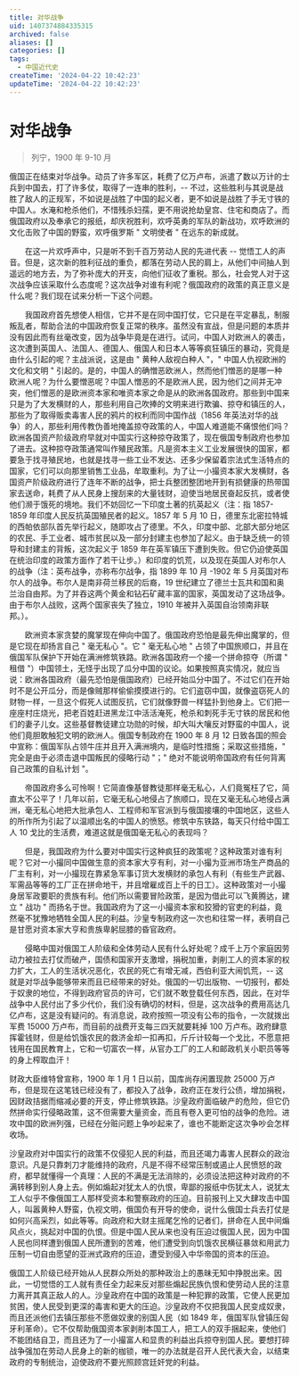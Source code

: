 ```yaml
---
title: 对华战争
uid: 1407374884335315
archived: false
aliases: []
categories: []
tags:
  - 中国近代史
createTime: '2024-04-22 10:42:23'
updateTime: '2024-04-22 10:42:23'
---
```


# 对华战争

> 列宁，1900 年 9-10 月

俄国正在结束对华战争。动员了许多军区，耗费了亿万卢布，派遣了数以万计的士兵到中国去，打了许多仗，取得了一连串的胜利，-- 不过，这些胜利与其说是战胜了敌人的正规军，不如说是战胜了中国的起义者，更不如说是战胜了手无寸铁的中国人。水淹和枪杀他们，不惜残杀妇孺，更不用说抢劫皇宫、住宅和商店了。而俄国政府以及奉承它的报纸，却庆祝胜利，欢呼英勇的军队的新战功，欢呼欧洲的文化击败了中国的野蛮，欢呼俄罗斯 " 文明使者 " 在远东的新成就。

　　在这一片欢呼声中，只是听不到千百万劳动人民的先进代表 -- 觉悟工人的声音。但是，这次新的胜利征战的重负，都落在劳动人民的肩上，从他们中间抽人到遥远的地方去，为了弥补庞大的开支，向他们征收了重税。那么，社会党人对于这次战争应该采取什么态度呢？这次战争对谁有利呢？俄国政府的政策的真正意义是什么呢？我们现在试来分析一下这个问题。

　　我国政府首先想使人相信，它并不是在同中国打仗，它只是在平定暴乱，制服叛乱者，帮助合法的中国政府恢复正常的秩序。虽然没有宣战，但是问题的本质并没有因此而有丝毫改变，因为战争毕竟是在进行。试问，中国人对欧洲人的袭击，这次遭到英国人、法国人、德国人、俄国人和日本人等等疯狂镇压的暴动，究竟是由什么引起的呢？主战派说，这是由 " 黄种人敌视白种人 "，" 中国人仇视欧洲的文化和文明 " 引起的。是的，中国人的确憎恶欧洲人，然而他们憎恶的是哪一种欧洲人呢？为什么要憎恶呢？中国人憎恶的不是欧洲人民，因为他们之间并无冲突，他们憎恶的是欧洲资本家和唯资本家之命是从的欧洲各国政府。那些到中国来只是为了大发横财的人，那些利用自己吹捧的文明来进行欺骗、掠夺和镇压的人，那些为了取得贩卖毒害人民的鸦片的权利而同中国作战（1856 年英法对华的战争）的人，那些利用传教伪善地掩盖掠夺政策的人，中国人难道能不痛恨他们吗？欧洲各国资产阶级政府早就对中国实行这种掠夺政策了，现在俄国专制政府也参加了进去。这种掠夺政策通常叫作殖民政策。凡是资本主义工业发展很快的国家，都要急于找寻殖民地，也就是找寻一些工业不发达、还多少保留着宗法式生活特点的国家，它们可以向那里销售工业品，牟取重利。为了让一小撮资本家大发横财，各国资产阶级政府进行了连年不断的战争，把士兵整团整团地开到有损健康的热带国家去送命，耗费了从人民身上搜刮来的大量钱财，迫使当地居民奋起反抗，或者使他们濒于饿死的境地。我们不妨回忆一下印度土著的抗英起义（注：指 1857-1859 年印度人民反抗英国殖民者的起义。1857 年 5 月 10 日，德里东北密拉特城的西帕依部队首先举行起义，随即攻占了德里。不久，印度中部、北部大部分地区的农民、手工业者、城市贫民以及一部分封建主也参加了起义。由于缺乏统一的领导和封建主的背叛，这次起义于 1859 年在英军镇压下遭到失败。但它仍迫使英国在统治印度的政策方面作了若干让步。）和印度的饥荒，以及现在英国人对布尔人的战争（注：英布战争，亦称布尔战争，指 1899 年 10 月 -1902 年 5 月英国对布尔人的战争。布尔人是南非荷兰移民的后裔，19 世纪建立了德兰士瓦共和国和奥兰治自由邦。为了并吞这两个黄金和钻石矿藏丰富的国家，英国发动了这场战争。由于布尔人战败，这两个国家丧失了独立，1910 年被并入英国自治领南非联邦。）。

　　欧洲资本家贪婪的魔掌现在伸向中国了。俄国政府恐怕是最先伸出魔掌的，但是它现在却扬言自己 " 毫无私心 "。它 " 毫无私心地 " 占领了中国旅顺口，并且在俄国军队保护下开始在满洲修筑铁路。欧洲各国政府一个接一个拼命掠夺（所谓 " 租借 "）中国领土，无怪乎出现了瓜分中国的议论。如果按照真实情况，就应当说：欧洲各国政府（最先恐怕是俄国政府）已经开始瓜分中国了。不过它们在开始时不是公开瓜分，而是像贼那样偷偷摸摸进行的。它们盗窃中国，就像盗窃死人的财物一样，一旦这个假死人试图反抗，它们就像野兽一样猛扑到他身上。它们把一座座村庄烧光，把老百姓赶进黑龙江中活活淹死，枪杀和刺死手无寸铁的居民和他们的妻子儿女。这些基督教徒建立功勋的时候，却大叫大嚷反对野蛮的中国人，说他们竟胆敢触犯文明的欧洲人。俄国专制政府在 1900 年 8 月 12 日致各国的照会中宣称：俄国军队占领牛庄并且开入满洲境内，是临时性措施；采取这些措施，" 完全是由于必须击退中国叛民的侵略行动 "；" 绝对不能说明帝国政府有任何背离自己政策的自私计划 "。

　　帝国政府多么可怜啊！它简直像基督教徒那样毫无私心，人们竟冤枉了它，简直太不公平了！几年以前，它毫无私心地侵占了旅顺口，现在又毫无私心地侵占满洲，毫无私心地把大批承包人、工程师和军官派到与俄国接壤的中国地区，这些人的所作所为引起了以温顺出名的中国人的愤怒。修筑中东铁路，每天只付给中国工人 10 戈比的生活费，难道这就是俄国毫无私心的表现吗？

　　但是，我国政府为什么要对中国实行这种疯狂的政策呢？这种政策对谁有利呢？它对一小撮同中国做生意的资本家大亨有利，对一小撮为亚洲市场生产商品的厂主有利，对一小撮现在靠紧急军事订货大发横财的承包人有利（有些生产武器、军需品等等的工厂正在拼命地干，并且增雇成百上千的日工）。这种政策对一小撮身居军政要职的贵族有利。他们所以需要冒险政策，是因为借此可以飞黄腾达，建立 " 战功 " 而扬名于世。我国政府为了这一小撮资本家和狡猾的官吏的利益，竟然毫不犹豫地牺牲全国人民的利益。沙皇专制政府这一次也和往常一样，表明自己是甘愿对资本家大亨和贵族卑躬屈膝的昏官政府。

　　侵略中国对俄国工人阶级和全体劳动人民有什么好处呢？成千上万个家庭因劳动力被拉去打仗而破产，国债和国家开支激增，捐税加重，剥削工人的资本家的权力扩大，工人的生活状况恶化，农民的死亡有增无减，西伯利亚大闹饥荒，-- 这就是对华战争能够带来而且已经带来的好处。俄国的一切出版物、一切报刊，都处于奴隶的地位，不得到政府官员的许可，它们就不敢登载任何东西，因此，在对华战争中人民付出了多少代价，我们没有确切的材料，但是，这次战争的费用高达几亿卢布，这是没有疑问的。有消息说，政府按照一项没有公布的指令，一次就拨出军费 15000 万卢布，而目前的战费开支每三四天就要耗掉 100 万卢布。政府肆意挥霍钱财，但是给饥饿农民的救济金却一扣再扣，斤斤计较每一个戈比，不愿意把钱用在国民教育上，它和一切富农一样，从官办工厂的工人和邮政机关小职员等等的身上榨取血汗！

财政大臣维特曾宣称，1900 年 1 月 1 日以前，国库尚存闲置现款 25000 万卢布，但是现在这笔钱已经没有了，都投入了战争，政府正在发行公债，增加捐税，因财政拮据而缩减必要的开支，停止修筑铁路。沙皇政府面临破产的危险，但它仍然拼命实行侵略政策，这不但需要大量资金，而且有卷入更可怕的战争的危险。进攻中国的欧洲列强，已经在分赃问题上争吵起来了，谁也不能断定这次争吵会怎样收场。

沙皇政府对中国实行的政策不仅侵犯人民的利益，而且还竭力毒害人民群众的政治意识。凡是只靠刺刀才能维持的政府，凡是不得不经常压制或遏止人民愤怒的政府，都早就懂得一个真理：人民的不满是无法消除的，必须设法把这种对政府的不满转移到别人身上去。例如煽起对犹太人的仇恨，卑鄙的报纸中伤犹太人，说犹太工人似乎不像俄国工人那样受资本和警察政府的压迫。目前报刊上又大肆攻击中国人，叫嚣黄种人野蛮，仇视文明，俄国负有开导的使命，说什么俄国士兵去打仗是如何兴高采烈，如此等等。向政府和大财主摇尾乞怜的记者们，拼命在人民中间煽风点火，挑起对中国的仇恨。但是中国人民从来也没有压迫过俄国人民，因为中国人民也同样遭到俄国人民所遭到的苦难，他们遭受到向饥饿农民横征暴敛和用武力压制一切自由愿望的亚洲式政府的压迫，遭受到侵入中华帝国的资本的压迫。

俄国工人阶级已经开始从人民群众所处的那种政治上的愚昧无知中挣脱出来。因此，一切觉悟的工人就有责任全力起来反对那些煽起民族仇恨和使劳动人民的注意力离开其真正敌人的人。沙皇政府在中国的政策是一种犯罪的政策，它使人民更加贫困，使人民受到更深的毒害和更大的压迫。沙皇政府不仅把我国人民变成奴隶，而且还派他们去镇压那些不愿做奴隶的别国人民（如 1849 年，俄国军队曾镇压匈牙利革命）。它不仅帮助俄国资本家剥削本国工人，把工人的双手捆起来，使他们不能团结自卫，而且还为了一小撮富人和显贵的利益出兵掠夺别国人民。要想打碎战争强加在劳动人民身上的新的枷锁，唯一的办法就是召开人民代表大会，以结束政府的专制统治，迫使政府不要光照顾宫廷奸党的利益。
